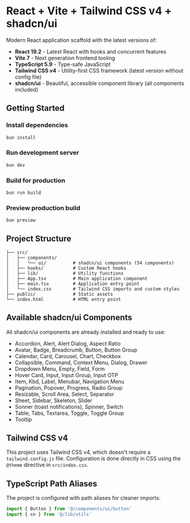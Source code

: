 # React + Vite + Tailwind CSS v4 + shadcn/ui

Modern React application scaffold with the latest versions of:

- **React 19.2** - Latest React with hooks and concurrent features
- **Vite 7** - Next generation frontend tooling
- **TypeScript 5.9** - Type-safe JavaScript
- **Tailwind CSS v4** - Utility-first CSS framework (latest version without config file)
- **shadcn/ui** - Beautiful, accessible component library (all components included)

## Getting Started

### Install dependencies

```bash
bun install
```

### Run development server

```bash
bun dev
```

### Build for production

```bash
bun run build
```

### Preview production build

```bash
bun preview
```

## Project Structure

```
├── src/
│   ├── components/
│   │   └── ui/          # shadcn/ui components (54 components)
│   ├── hooks/           # Custom React hooks
│   ├── lib/             # Utility functions
│   ├── App.tsx          # Main application component
│   ├── main.tsx         # Application entry point
│   └── index.css        # Tailwind CSS imports and custom styles
├── public/              # Static assets
└── index.html           # HTML entry point
```

## Available shadcn/ui Components

All shadcn/ui components are already installed and ready to use:

- Accordion, Alert, Alert Dialog, Aspect Ratio
- Avatar, Badge, Breadcrumb, Button, Button Group
- Calendar, Card, Carousel, Chart, Checkbox
- Collapsible, Command, Context Menu, Dialog, Drawer
- Dropdown Menu, Empty, Field, Form
- Hover Card, Input, Input Group, Input OTP
- Item, Kbd, Label, Menubar, Navigation Menu
- Pagination, Popover, Progress, Radio Group
- Resizable, Scroll Area, Select, Separator
- Sheet, Sidebar, Skeleton, Slider
- Sonner (toast notifications), Spinner, Switch
- Table, Tabs, Textarea, Toggle, Toggle Group
- Tooltip

## Tailwind CSS v4

This project uses Tailwind CSS v4, which doesn't require a `tailwind.config.js` file. Configuration is done directly in CSS using the `@theme` directive in `src/index.css`.

## TypeScript Path Aliases

The project is configured with path aliases for cleaner imports:

```typescript
import { Button } from '@/components/ui/button'
import { cn } from '@/lib/utils'
```
